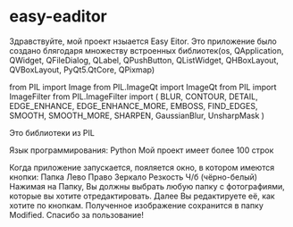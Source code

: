 # easy-eaditor
Здравствуйте, мой проект нзыается Easy Eitor.
Это приложение было создано блягодаря множеству встроенных библиотек(os, QApplication, QWidget, QFileDialog, QLabel, QPushButton, QListWidget, QHBoxLayout, QVBoxLayout, PyQt5.QtCore, QPixmap)

from PIL import Image
from PIL.ImageQt import ImageQt
from PIL import ImageFilter
from PIL.ImageFilter import (
    BLUR, CONTOUR, DETAIL, EDGE_ENHANCE, EDGE_ENHANCE_MORE,
    EMBOSS, FIND_EDGES, SMOOTH, SMOOTH_MORE, SHARPEN,
    GaussianBlur, UnsharpMask
)

Это библиотеки из PIL

Язык программирования: Python
Мой проект имеет более 100 строк

Когда приложение запускается, пояляется окно, в котором имеются кнопки:
Папка
Лево
Право
Зеркало
Резкость
Ч/б (чёрно-белый)
Нажимая на Папку, Вы должны выбрать любую папку с фотографиями, которые вы хотите отредактировать.
Далее Вы редактируете её, как хотите по кнопкам.
Полученное изображение сохранится в папку Modified.
Спасибо за пользование!
